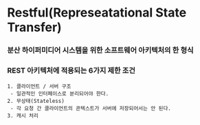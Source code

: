 # Restful(Represeatational State Transfer)
### 분산 하이퍼미디어 시스템을 위한 소프트웨어 아키텍처의 한 형식
  
  
### REST 아키텍처에 적용되는 6가지 제한 조건
```
1. 클라이언트 / 서버 구조
 - 일관적인 인터페이스로 분리되어야 한다.
2. 무상태(Stateless)
 - 각 요청 간 클라이언트의 콘텍스트가 서버에 저장되어서는 안 된다.
3. 캐시 처리 
```

